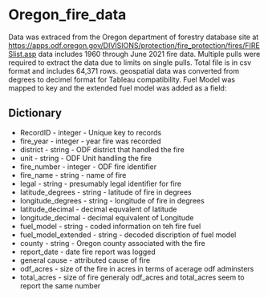 # Oregon_fire_data

Data was extraced from the Oregon department of forestry database site at https://apps.odf.oregon.gov/DIVISIONS/protection/fire_protection/fires/FIRESlist.asp
data includes 1960 through June 2021 fire data.  Multiple pulls were required to extract the data due to limits on single pulls. Total file is in csv format and includes 64,371 rows.
geospatial data was converted from degrees to decimel format for Tableau compatibility.  Fuel Model was mapped to key and the extended fuel model was added as a field:

## Dictionary
 - RecordID - integer - Unique key to records
 - fire_year - integer - year fire was recorded 
 - district - string - ODF district that handled the fire
 - unit - string - ODF Unit handling the fire
 - fire_number - integer - ODF fire identifier
 - fire_name - string - name of fire
 - legal - string - presumably legal identifier for fire
 - latitude_degrees - string - latitude of fire in degrees
 - longitude_degrees - string - longitude of fire in degrees
 - latitude_decimal - decimal equvalent of latitude
 - longitude_decimal - decimal equivalent of Longitude
 - fuel_model - string - coded information on teh fire fuel
 - fuel_model_extended - string - decoded discription of fuel model
 - county - string - Oregon county associated with the fire
 - report_date - date fire report was logged
 - general cause - attributed cause of fire
 - odf_acres - size of the fire in acres in terms of acerage odf adminsters
 - total_acres - size of fire  generaly odf_acres and total_acres seem to report the same number
 
